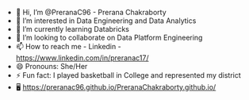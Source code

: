 - 👋 Hi, I’m @PreranaC96 - Prerana Chakraborty
- 👀 I’m interested in Data Engineering and Data Analytics
- 🌱 I’m currently learning Databricks
- 💞️ I’m looking to collaborate on Data Platform Engineering
- 📫 How to reach me - Linkedin - https://www.linkedin.com/in/preranac17/
- 😄 Pronouns: She/Her
- ⚡ Fun fact: I played basketball in College and represented my district
- 🖥️ https://preranac96.github.io/PreranaChakraborty.github.io/

<!---
PreranaC96/PreranaC96 is a ✨ special ✨ repository because its `README.md` (this file) appears on your GitHub profile.
You can click the Preview link to take a look at your changes.
--->
